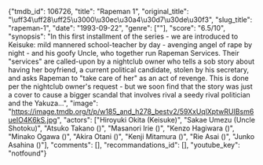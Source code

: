 {"tmdb_id": 106726, "title": "Rapeman 1", "original_title": "\uff34\uff28\uff25\u3000\u30ec\u30a4\u30d7\u30de\u30f3", "slug_title": "rapeman-1", "date": "1993-09-22", "genre": [""], "score": "6.5/10", "synopsis": "In this first installment of the series - we are introduced to Keisuke: mild mannered school-teacher by day - avenging angel of rape by night - and his goofy Uncle, who together run Rapeman Services. Their \"services\" are called-upon by a nightclub owner who tells a sob story about having her boyfriend, a current political candidate, stolen by his secretary, and asks Rapeman to \"take care of her\" as an act of revenge. This is done per the nightclub owner's request - but we soon find that the story was just a cover to cause a bigger scandal that involves rival a seedy rival politician and the Yakuza...", "image": "https://image.tmdb.org/t/p/w185_and_h278_bestv2/59XxUqlXptwRUIBsm6ueIO4K6kS.jpg", "actors": ["Hiroyuki Okita (Keisuke)", "Sakae Umezu (Uncle Shotoku)", "Atsuko Takano ()", "Masanori Irie ()", "Kenzo Hagiwara ()", "Minako Ogawa ()", "Akira Otani ()", "Kenji Mitamura ()", "Rie Asai ()", "Junko Asahina ()"], "comments": [], "recommandations_id": [], "youtube_key": "notfound"}